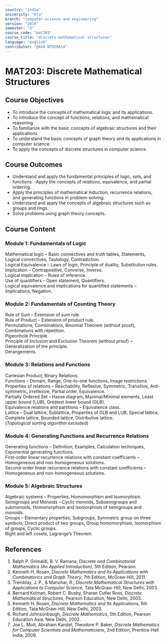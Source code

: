 ```yaml
---
country: "india"
university: "ktu"
branch: "computer-science-and-engineering"
version: "2019"
semester: "3"
course_code: "mat203"
course_title: "discrete-mathematical-structures"
language: "english"
contributor: "@AVA-NTHIKA14"
---
```

# MAT203: Discrete Mathematical Structures

## Course Objectives

- To introduce the concepts of mathematical logic and its applications.
- To introduce the concept of functions, relations, and mathematical reasoning.
- To familiarize with the basic concepts of algebraic structures and their applications.
- To understand the basic concepts of graph theory and its applications in computer science.
- To apply the concepts of discrete structures in computer science.
## Course Outcomes

- Understand and apply the fundamental principles of logic, sets, and functions.
-Apply the concepts of relations, equivalence, and partial ordering.
- Apply the principles of mathematical induction, recurrence relations, and generating functions in problem-solving.
-  Understand and apply the concepts of algebraic structures such as groups and rings.
-  Solve problems using graph theory concepts.

  ## Course Content

### Module 1: Fundamentals of Logic  
Mathematical logic – Basic connectives and truth tables, Statements, Logical connectives, Tautology, Contradiction.  
Logical Equivalence – Laws of logic, Principle of duality, Substitution rules.  
Implication – Contrapositive, Converse, Inverse.  
Logical implication – Rules of inference.  
Use of quantifiers – Open statement, Quantifiers.  
Logical equivalence and implications for quantified statements – Implications, Negation.

### Module 2: Fundamentals of Counting Theory  
Rule of Sum – Extension of sum rule.  
Rule of Product – Extension of product rule.  
Permutations, Combinations, Binomial Theorem (without proof), Combinations with repetition.  
Pigeonhole Principle.  
Principle of Inclusion and Exclusion Theorem (without proof) – Generalization of the principle.  
Derangements.

### Module 3: Relations and Functions  
Cartesian Product, Binary Relations.  
Functions – Domain, Range, One-to-one functions, Image restrictions.  
Properties of relations – Reachability, Reflexive, Symmetric, Transitive, Anti-symmetric, Irreflexive, Partial order, Equivalence.  
Partially Ordered Set – Hasse diagram, Maximal/Minimal elements, Least upper bound (LUB), Greatest lower bound (GLB).  
Equivalence relations and partitions – Equivalence class.  
Lattice – Dual lattice, Sublattice, Properties of GLB and LUB, Special lattice, Complete lattice, Bounded lattice, Distributive lattice.  
(*Topological sorting algorithm excluded*)

### Module 4: Generating Functions and Recurrence Relations  
Generating functions – Definition, Examples, Calculation techniques, Exponential generating functions.  
First-order linear recurrence relations with constant coefficients – Homogeneous and non-homogeneous solutions.  
Second-order linear recurrence relations with constant coefficients – Homogeneous and non-homogeneous solutions.

### Module 5: Algebraic Structures  
Algebraic systems – Properties, Homomorphism and Isomorphism.  
Semigroups and Monoids – Cyclic monoids, Subsemigroups and submonoids, Homomorphism and Isomorphism of semigroups and monoids.  
Groups – Elementary properties, Subgroups, Symmetric group on three symbols, Direct product of two groups, Group homomorphism, Isomorphism of groups, Cyclic groups.  
Right and left cosets, Lagrange’s Theorem.

## References

1. Ralph P. Grimaldi, B. V. Ramana, *Discrete and Combinatorial Mathematics (An Applied Introduction)*, 5th Edition, Pearson.
2. Kenneth H. Rosen, *Discrete Mathematics and Its Applications with Combinatorics and Graph Theory*, 7th Edition, McGraw-Hill, 2011.
3. Tremblay, J. P., & Manohar, R., *Discrete Mathematical Structures with Applications to Computer Science*, Tata McGraw-Hill, New Delhi, 2003.
4. Bernard Kolman, Robert C. Busby, Sharan Cutler Ross, *Discrete Mathematical Structures*, Pearson Education, New Delhi, 2003.
5. Kenneth H. Rosen, *Discrete Mathematics and Its Applications*, 5th Edition, Tata McGraw-Hill, New Delhi, 2003.
6. Richard Johnsonbaugh, *Discrete Mathematics*, 5th Edition, Pearson Education Asia, New Delhi, 2002.
7. Joe L. Mott, Abraham Kandel, Theodore P. Baker, *Discrete Mathematics for Computer Scientists and Mathematicians*, 2nd Edition, Prentice-Hall India, 2009.
